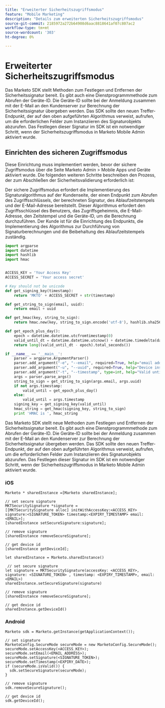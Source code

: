 ```yaml
---
title: "Erweiterter Sicherheitszugriffsmodus"
feature: "Mobile Marketing"
description: "Details zum erweiterten Sicherheitszugriffsmodus"
source-git-commit: 2185972a272b64908d6aac8818641af07c807ac2
workflow-type: tm+mt
source-wordcount: '303'
ht-degree: 0%

---
```



# Erweiterter Sicherheitszugriffsmodus

Das Marketo SDK stellt Methoden zum Festlegen und Entfernen der Sicherheitssignatur bereit. Es gibt auch eine Dienstprogrammmethode zum Abrufen der Geräte-ID. Die Geräte-ID sollte bei der Anmeldung zusammen mit der E-Mail an den Kundenserver zur Berechnung der Sicherheitssignatur übergeben werden. Das SDK sollte den neuen Treffer-Endpunkt, der auf den oben aufgeführten Algorithmus verweist, aufrufen, um die erforderlichen Felder zum Instanziieren des Signaturobjekts abzurufen. Das Festlegen dieser Signatur im SDK ist ein notwendiger Schritt, wenn der Sicherheitszugriffsmodus in Marketo Mobile Admin aktiviert wurde.

## Einrichten des sicheren Zugriffsmodus

Diese Einrichtung muss implementiert werden, bevor der sichere Zugriffsmodus über die Seite Marketo Admin > Mobile Apps und Geräte aktiviert wurde. Die folgenden weiteren Schritte beschreiben den Prozess, der zum Abschließen der Sicherheitsvalidierung erforderlich ist:

Der sichere Zugriffsmodus erfordert die Implementierung des Signaturalgorithmus auf der Kundenseite, der einen Endpunkt zum Abrufen des Zugriffsschlüssels, der berechneten Signatur, des Ablaufzeitstempels und der E-Mail-Adresse bereitstellt. Dieser Algorithmus erfordert den Zugriffsschlüssel des Benutzers, das Zugriffsgeheimnis, die E-Mail-Adresse, den Zeitstempel und die Geräte-ID, um die Berechnung durchzuführen. Der Kunde ist für die Einrichtung des Endpunkts, die Implementierung des Algorithmus zur Durchführung von Signaturberechnungen und die Beibehaltung des Ablaufzeitstempels zuständig.

```python
import argparse
import datetime
import hashlib
import hmac


ACCESS_KEY = 'Your Access Key'
ACCESS_SECRET = 'Your access secret'

# Key should not be unicode
def get_signing_key(timestamp):
    return 'MKTO' + ACCESS_SECRET + str(timestamp)

def get_string_to_sign(email, uuid):
    return email + uuid

def get_hmac(key, string_to_sign):
    return hmac.new(key, string_to_sign.encode('utf-8'), hashlib.sha256).hexdigest()

def get_epoch_plus_day():
    epoch = datetime.datetime.utcfromtimestamp(0)
    valid_until_dt = datetime.datetime.utcnow() + datetime.timedelta(days=1)
    return long((valid_until_dt - epoch).total_seconds())

if __name__ == '__main__':
    parser = argparse.ArgumentParser()
    parser.add_argument("-e", "--email", required=True, help="email address")
    parser.add_argument("-u", "--uuid", required=True, help="Device install id")
    parser.add_argument("-t", "--timestamp", type=int, help="Valid until timestamp")
    args = parser.parse_args()
    string_to_sign = get_string_to_sign(args.email, args.uuid)
    if not args.timestamp:
        valid_until = get_epoch_plus_day()
    else:
        valid_until = args.timestamp
    signing_key = get_signing_key(valid_until)
    hmac_string = get_hmac(signing_key, string_to_sign)
    print 'HMAC is ', hmac_string
```

Das Marketo SDK stellt neue Methoden zum Festlegen und Entfernen der Sicherheitssignatur bereit. Es gibt auch eine Dienstprogrammmethode zum Abrufen der Geräte-ID. Die Geräte-ID sollte bei der Anmeldung zusammen mit der E-Mail an den Kundenserver zur Berechnung der Sicherheitssignatur übergeben werden. Das SDK sollte den neuen Treffer-Endpunkt, der auf den oben aufgeführten Algorithmus verweist, aufrufen, um die erforderlichen Felder zum Instanziieren des Signaturobjekts abzurufen. Das Festlegen dieser Signatur im SDK ist ein notwendiger Schritt, wenn der Sicherheitszugriffsmodus in Marketo Mobile Admin aktiviert wurde.

### iOS

```
Marketo * sharedInstance =[Marketo sharedInstance];

// set secure signature
MKTSecuritySignature *signature =
[[MKTSecuritySignature alloc] initWithAccessKey:<ACCESS_KEY> signature:<SIGNATURE_TOKEN> timestamp:<EXPIRY_TIMESTAMP> email:<EMAIL>];
[sharedInstance setSecureSignature:signature];

// remove signature
[sharedInstance removeSecureSignature];

// get device id
[sharedInstance getDeviceId];
```

```
let sharedInstance = Marketo.sharedInstance()

 // set secure signature
let signature = MKTSecuritySignature(accessKey: <ACCESS_KEY>, signature: <SIGNATURE_TOKEN> , timestamp: <EXPIRY_TIMESTAMP>, email: <EMAIL>)
sharedInstance.setSecureSignature(signature)

// remove signature
[sharedInstance removeSecureSignature];

// get device id
sharedInstance.getDeviceId()
```

### Android

```
Marketo sdk = Marketo.getInstance(getApplicationContext());

// set signature
MarketoConfig.SecureMode secureMode = new MarketoConfig.SecureMode();
secureMode.setAccessKey(<ACCESS_KEY>);
secureMode.setEmail(<EMAIL_ADDRESS>);
secureMode.setSignature(<SIGNATURE_TOKEN>);
secureMode.setTimestamp(<EXPIRY_DATE>);
if (secureMode.isValid()) {
  sdk.setSecureSignature(secureMode);
}

// remove signature
sdk.removeSecureSignature();

// get device id
sdk.getDeviceId();
```
